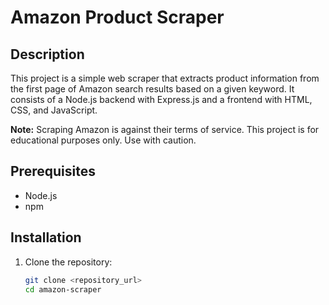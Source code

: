 # Amazon Product Scraper

## Description
This project is a simple web scraper that extracts product information from the first page of Amazon search results based on a given keyword. It consists of a Node.js backend with Express.js and a frontend with HTML, CSS, and JavaScript.

**Note:** Scraping Amazon is against their terms of service. This project is for educational purposes only. Use with caution.

## Prerequisites
- Node.js
- npm

## Installation
1. Clone the repository:
   ```bash
   git clone <repository_url>
   cd amazon-scraper
